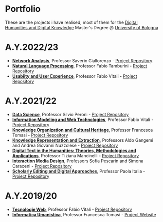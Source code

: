 # Portfolio
These are the projects i have realised, most of them for the <a href="https://corsi.unibo.it/2cycle/DigitalHumanitiesKnowledge" target="_blank"> Digital Humanities and Digital Knowledge</a> Master's Degree @ <a href="https://www.unibo.it/it" target="_blank">University of Bologna</a>


<h1>A.Y.2022/23</h1>
<ul>
  <li><a href="https://www.unibo.it/en/teaching/course-unit-catalogue/course-unit/2022/467048" target="_blank"><b>Network Analysis</b></a>, Professor Saverio Giallorenzo - <a href="https://github.com/NetworkAnalysisP/NAP.git" target="_blank">Project Repository</a></li>
  <li><a href="https://www.unibo.it/it/didattica/insegnamenti/insegnamento/2022/455487" target="_blank"><b>Natural Language Processing</b></a>, Professor Fabio Tamburini - <a href="https://github.com/MotMovieBot/Mot" target="_blank">Project Repository</a></li>
  <li><a href="https://www.unibo.it/en/teaching/course-unit-catalogue/course-unit/2022/424782" target="_blank"><b>Usabiity and User Experience</b></a>, Professor Fabio Vitali - <a href="https://github.com/PLAYEDtheapp/Played.git" target="_blank">Project Repository</a></li>
</ul>

<h1>A.Y.2021/22</h1>
<ul>
  <li><a href="https://www.unibo.it/en/teaching/course-unit-catalogue/course-unit/2021/467046" target="_blank"><b>Data Science</b></a>, Professor Silvio Peroni - <a href="https://github.com/olgagolgan/v-AMOS.git" target="_blank">Project Repository</a></li>
  <li><a href="https://www.unibo.it/en/teaching/course-unit-catalogue/course-unit/2021/454464" target="_blank"><b>Information Modeling and Web Technologies</b></a>, Professor Fabio Vitali - <a href="https://github.com/JSOShakespeare/JSOShakespeare.git" target="_blank">Project Repository</a></li>
  <li><a href="https://www.unibo.it/en/teaching/course-unit-catalogue/course-unit/2021/454462" target="_blank"><b>Knowledge Organization and Cultural Heritage</b></a>, Professor Francesca Tomasi - <a href="https://github.com/Anastasia-RomanLOD/Anastasia-RomanLOD.git" target="_blank">Project Repository</a></li>
  <li><a href="https://www.unibo.it/en/teaching/course-unit-catalogue/course-unit/2021/454463" target="_blank"><b>Knowledge Representation and Extraction</b></a>, Professors Aldo Gangemi and Andrea Giovanni Nuzzolese - <a href="https://github.com/AlexOntlogy/AlexOntology.git" target="_blank">Project Repository</a></li>
  <li><a href="https://www.unibo.it/en/teaching/course-unit-catalogue/course-unit/2021/424631" target="_blank"><b>Digital Text in the Humanities: Theories, Methodologies and Applications</b></a>, Professor Tiziana Mancinelli - <a href="https://github.com/Shakespeare-in-XSLT/ShakeXSLT.git" target="_blank">Project Repository</a></li>
  <li><a href="https://www.unibo.it/en/teaching/course-unit-catalogue/course-unit/2021/454470" target="_blank"><b>Interaction Media Design</b></a>, Professors Sofia Pescarin and Simona Caraceni  - <a href="https://github.com/FOODIFICATION/foodification.git" target="_blank">Project Repository</a></li>
  <li><a href="https://www.unibo.it/en/teaching/course-unit-catalogue/course-unit/2021/424632" target="_blank"><b>Scholarly Editing and Digital Approaches</b></a>, Professor Paola Italia - <a href="https://github.com/My-Letter-to-the-Women-of-England/LetterWomen.git" target="_blank">Project Repository</a></li>
</ul>


<h1>A.Y.2019/20</h1>
<ul>
  <li><a href="https://www.unibo.it/it/didattica/insegnamenti/insegnamento/2019/392954" target="_blank"><b>Tecnologie Web</b></a>, Professor Fabio Vitali - <a href="https://github.com/TDSOJohn/museum_quiz.git" target="_blank">Project Repository</a></li>
  <li><a href="https://www.unibo.it/it/didattica/insegnamenti/insegnamento/2019/392953" target="_blank"><b>Informatica Umanistica</b></a>, Professor Francesca Tomasi - <a href="http://lamangacommedia.altervista.org/" target="_blank">Project Website</a></li>
</ul>
